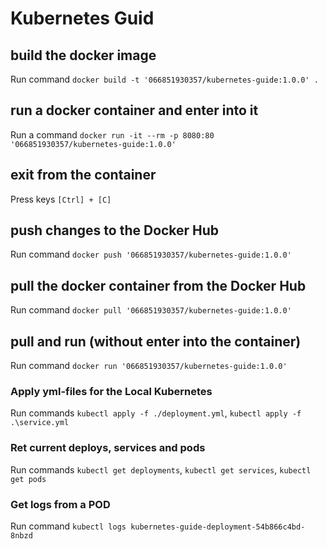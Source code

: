 # Kubernetes Guid

## build the docker image
Run command `docker build -t '066851930357/kubernetes-guide:1.0.0' .`

## run a docker container and enter into it
Run a command `docker run -it --rm -p 8080:80 '066851930357/kubernetes-guide:1.0.0'`

## exit from the container
Press keys `[Ctrl] + [C]`

## push changes to the Docker Hub
Run command `docker push '066851930357/kubernetes-guide:1.0.0'`

## pull the docker container from the Docker Hub
Run command `docker pull '066851930357/kubernetes-guide:1.0.0'`

## pull and run (without enter into the container)
Run command `docker run '066851930357/kubernetes-guide:1.0.0'`

### Apply yml-files for the Local Kubernetes
Run commands `kubectl apply -f ./deployment.yml`, `kubectl apply -f .\service.yml`

### Ret current deploys, services and pods
Run commands `kubectl get deployments`, `kubectl get services`, `kubectl get pods`

### Get logs from a POD
Run command `kubectl logs kubernetes-guide-deployment-54b866c4bd-8nbzd` 